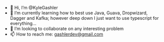 - 👋 Hi, I’m @KyleGashler
- 🌱 I’m currently learning how to best use Java, Guava, Dropwizard, Dagger and Kafka; however deep down I just want to use typescript for everything...
- 💞️ I’m looking to collaborate on any interesting problem
- 📫 How to reach me: gashlerdev@gmail.com
